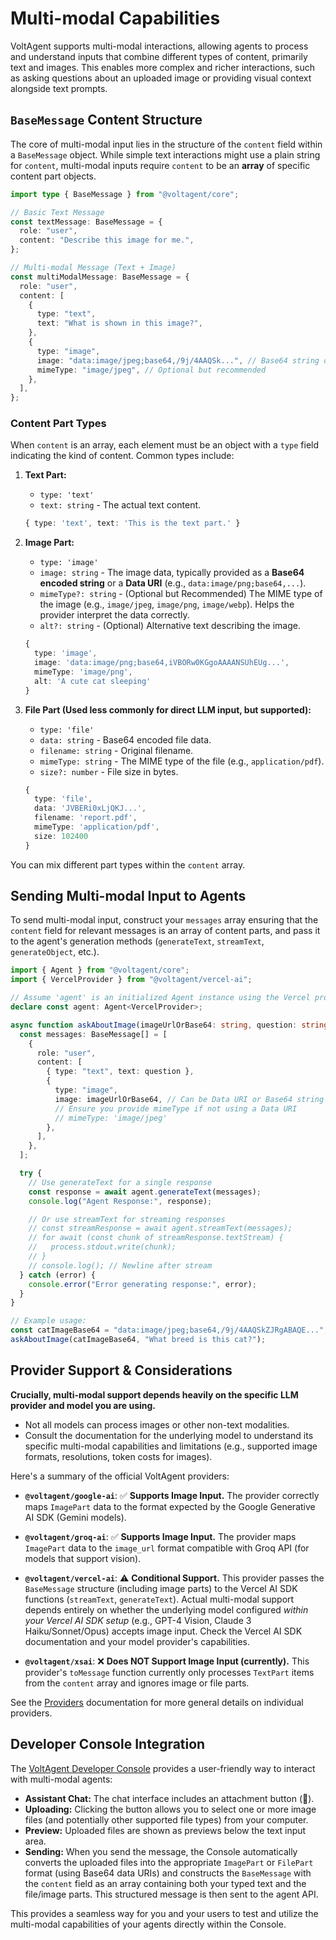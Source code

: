 # Multi-modal Capabilities

VoltAgent supports multi-modal interactions, allowing agents to process and understand inputs that combine different types of content, primarily text and images. This enables more complex and richer interactions, such as asking questions about an uploaded image or providing visual context alongside text prompts.

## `BaseMessage` Content Structure

The core of multi-modal input lies in the structure of the `content` field within a `BaseMessage` object. While simple text interactions might use a plain string for `content`, multi-modal inputs require `content` to be an **array** of specific content part objects.

```typescript
import type { BaseMessage } from "@voltagent/core";

// Basic Text Message
const textMessage: BaseMessage = {
  role: "user",
  content: "Describe this image for me.",
};

// Multi-modal Message (Text + Image)
const multiModalMessage: BaseMessage = {
  role: "user",
  content: [
    {
      type: "text",
      text: "What is shown in this image?",
    },
    {
      type: "image",
      image: "data:image/jpeg;base64,/9j/4AAQSk...", // Base64 string or Data URI
      mimeType: "image/jpeg", // Optional but recommended
    },
  ],
};
```

### Content Part Types

When `content` is an array, each element must be an object with a `type` field indicating the kind of content. Common types include:

1.  **Text Part:**

    - `type: 'text'`
    - `text: string` - The actual text content.

    ```typescript
    { type: 'text', text: 'This is the text part.' }
    ```

2.  **Image Part:**

    - `type: 'image'`
    - `image: string` - The image data, typically provided as a **Base64 encoded string** or a **Data URI** (e.g., `data:image/png;base64,...`).
    - `mimeType?: string` - (Optional but Recommended) The MIME type of the image (e.g., `image/jpeg`, `image/png`, `image/webp`). Helps the provider interpret the data correctly.
    - `alt?: string` - (Optional) Alternative text describing the image.

    ```typescript
    {
      type: 'image',
      image: 'data:image/png;base64,iVBORw0KGgoAAAANSUhEUg...',
      mimeType: 'image/png',
      alt: 'A cute cat sleeping'
    }
    ```

3.  **File Part (Used less commonly for direct LLM input, but supported):**

    - `type: 'file'`
    - `data: string` - Base64 encoded file data.
    - `filename: string` - Original filename.
    - `mimeType: string` - The MIME type of the file (e.g., `application/pdf`).
    - `size?: number` - File size in bytes.

    ```typescript
    {
      type: 'file',
      data: 'JVBERi0xLjQKJ...',
      filename: 'report.pdf',
      mimeType: 'application/pdf',
      size: 102400
    }
    ```

You can mix different part types within the `content` array.

## Sending Multi-modal Input to Agents

To send multi-modal input, construct your `messages` array ensuring that the `content` field for relevant messages is an array of content parts, and pass it to the agent's generation methods (`generateText`, `streamText`, `generateObject`, etc.).

```typescript
import { Agent } from "@voltagent/core";
import { VercelProvider } from "@voltagent/vercel-ai";

// Assume 'agent' is an initialized Agent instance using the Vercel provider
declare const agent: Agent<VercelProvider>;

async function askAboutImage(imageUrlOrBase64: string, question: string) {
  const messages: BaseMessage[] = [
    {
      role: "user",
      content: [
        { type: "text", text: question },
        {
          type: "image",
          image: imageUrlOrBase64, // Can be Data URI or Base64 string
          // Ensure you provide mimeType if not using a Data URI
          // mimeType: 'image/jpeg'
        },
      ],
    },
  ];

  try {
    // Use generateText for a single response
    const response = await agent.generateText(messages);
    console.log("Agent Response:", response);

    // Or use streamText for streaming responses
    // const streamResponse = await agent.streamText(messages);
    // for await (const chunk of streamResponse.textStream) {
    //   process.stdout.write(chunk);
    // }
    // console.log(); // Newline after stream
  } catch (error) {
    console.error("Error generating response:", error);
  }
}

// Example usage:
const catImageBase64 = "data:image/jpeg;base64,/9j/4AAQSkZJRgABAQE...";
askAboutImage(catImageBase64, "What breed is this cat?");
```

## Provider Support & Considerations

**Crucially, multi-modal support depends heavily on the specific LLM provider and model you are using.**

- Not all models can process images or other non-text modalities.
- Consult the documentation for the underlying model to understand its specific multi-modal capabilities and limitations (e.g., supported image formats, resolutions, token costs for images).

Here's a summary of the official VoltAgent providers:

- **`@voltagent/google-ai`**: ✅ **Supports Image Input.** The provider correctly maps `ImagePart` data to the format expected by the Google Generative AI SDK (Gemini models).

- **`@voltagent/groq-ai`**: ✅ **Supports Image Input.** The provider maps `ImagePart` data to the `image_url` format compatible with Groq API (for models that support vision).

- **`@voltagent/vercel-ai`**: ⚠️ **Conditional Support.** This provider passes the `BaseMessage` structure (including image parts) to the Vercel AI SDK functions (`streamText`, `generateText`). Actual multi-modal support depends entirely on whether the underlying model configured _within your Vercel AI SDK setup_ (e.g., GPT-4 Vision, Claude 3 Haiku/Sonnet/Opus) accepts image input. Check the Vercel AI SDK documentation and your model provider's capabilities.

- **`@voltagent/xsai`**: ❌ **Does NOT Support Image Input (currently).** This provider's `toMessage` function currently only processes `TextPart` items from the `content` array and ignores image or file parts.

See the [Providers](../providers/overview.md) documentation for more general details on individual providers.

## Developer Console Integration

The [VoltAgent Developer Console](https://console.voltagent.dev/) provides a user-friendly way to interact with multi-modal agents:

- **Assistant Chat:** The chat interface includes an attachment button (📎).
- **Uploading:** Clicking the button allows you to select one or more image files (and potentially other supported file types) from your computer.
- **Preview:** Uploaded files are shown as previews below the text input area.
- **Sending:** When you send the message, the Console automatically converts the uploaded files into the appropriate `ImagePart` or `FilePart` format (using Base64 data URIs) and constructs the `BaseMessage` with the `content` field as an array containing both your typed text and the file/image parts. This structured message is then sent to the agent API.

This provides a seamless way for you and your users to test and utilize the multi-modal capabilities of your agents directly within the Console.
